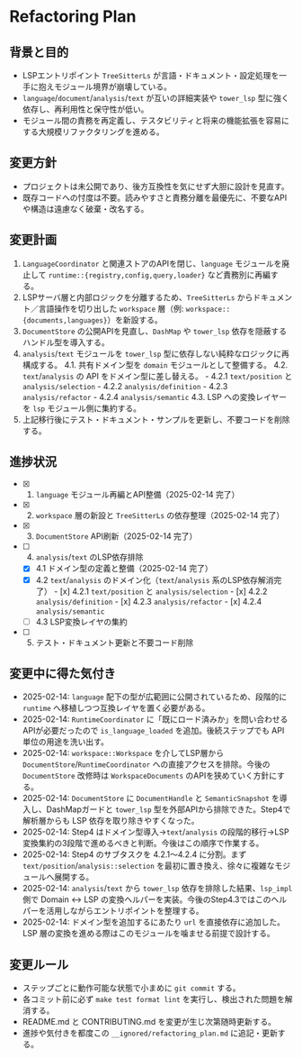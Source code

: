 # Refactoring Plan

## 背景と目的
- LSPエントリポイント `TreeSitterLs` が言語・ドキュメント・設定処理を一手に抱えモジュール境界が崩壊している。
- `language`/`document`/`analysis`/`text` が互いの詳細実装や `tower_lsp` 型に強く依存し、再利用性と保守性が低い。
- モジュール間の責務を再定義し、テスタビリティと将来の機能拡張を容易にする大規模リファクタリングを進める。

## 変更方針
- プロジェクトは未公開であり、後方互換性を気にせず大胆に設計を見直す。
- 既存コードへの忖度は不要。読みやすさと責務分離を最優先に、不要なAPIや構造は遠慮なく破棄・改名する。

## 変更計画
1. `LanguageCoordinator` と関連ストアのAPIを閉じ、`language` モジュールを廃止して `runtime::{registry,config,query,loader}` など責務別に再編する。
2. LSPサーバ層と内部ロジックを分離するため、`TreeSitterLs` からドキュメント／言語操作を切り出した `workspace` 層（例: `workspace::{documents,languages}`）を新設する。
3. `DocumentStore` の公開APIを見直し、`DashMap` や `tower_lsp` 依存を隠蔽するハンドル型を導入する。
4. `analysis`/`text` モジュールを `tower_lsp` 型に依存しない純粋なロジックに再構成する。
   4.1. 共有ドメイン型を `domain` モジュールとして整備する。
   4.2. `text`/`analysis` の API をドメイン型に差し替える。
        - 4.2.1 `text/position` と `analysis/selection`
        - 4.2.2 `analysis/definition`
        - 4.2.3 `analysis/refactor`
        - 4.2.4 `analysis/semantic`
   4.3. LSP への変換レイヤーを `lsp` モジュール側に集約する。
5. 上記移行後にテスト・ドキュメント・サンプルを更新し、不要コードを削除する。

## 進捗状況
- [x] 1. `language` モジュール再編とAPI整備（2025-02-14 完了）
- [x] 2. `workspace` 層の新設と `TreeSitterLs` の依存整理（2025-02-14 完了）
- [x] 3. `DocumentStore` API刷新（2025-02-14 完了）
- [ ] 4. `analysis`/`text` のLSP依存排除
  - [x] 4.1 ドメイン型の定義と整備（2025-02-14 完了）
  - [x] 4.2 `text`/`analysis` のドメイン化（`text`/`analysis` 系のLSP依存解消完了）
        - [x] 4.2.1 `text/position` と `analysis/selection`
        - [x] 4.2.2 `analysis/definition`
        - [x] 4.2.3 `analysis/refactor`
        - [x] 4.2.4 `analysis/semantic`
  - [ ] 4.3 LSP変換レイヤの集約
- [ ] 5. テスト・ドキュメント更新と不要コード削除

## 変更中に得た気付き
- 2025-02-14: `language` 配下の型が広範囲に公開されているため、段階的に `runtime` へ移植しつつ互換レイヤを置く必要がある。
- 2025-02-14: `RuntimeCoordinator` に「既にロード済みか」を問い合わせるAPIが必要だったので `is_language_loaded` を追加。後続ステップでも API 単位の用途を洗い出す。
- 2025-02-14: `workspace::Workspace` を介してLSP層から `DocumentStore`/`RuntimeCoordinator` への直接アクセスを排除。今後の `DocumentStore` 改修時は `WorkspaceDocuments` のAPIを狭めていく方針にする。
- 2025-02-14: `DocumentStore` に `DocumentHandle` と `SemanticSnapshot` を導入し、DashMapガードと `tower_lsp` 型を外部APIから排除できた。Step4で解析層からも LSP 依存を取り除きやすくなった。
- 2025-02-14: Step4 はドメイン型導入→`text`/`analysis` の段階的移行→LSP 変換集約の3段階で進めるべきと判断。今後はこの順序で作業する。
- 2025-02-14: Step4 のサブタスクを 4.2.1〜4.2.4 に分割。まず `text/position`/`analysis::selection` を最初に置き換え、徐々に複雑なモジュールへ展開する。
- 2025-02-14: `analysis`/`text` から `tower_lsp` 依存を排除した結果、`lsp_impl` 側で Domain ↔ LSP の変換ヘルパーを実装。今後のStep4.3ではこのヘルパーを活用しながらエントリポイントを整理する。
- 2025-02-14: ドメイン型を追加するにあたり `url` を直接依存に追加した。LSP 層の変換を進める際はこのモジュールを噛ませる前提で設計する。

## 変更ルール
- ステップごとに動作可能な状態で小まめに `git commit` する。
- 各コミット前に必ず `make test format lint` を実行し、検出された問題を解消する。
- README.md と CONTRIBUTING.md を変更が生じ次第随時更新する。
- 進捗や気付きを都度この `__ignored/refactoring_plan.md` に追記・更新する。
